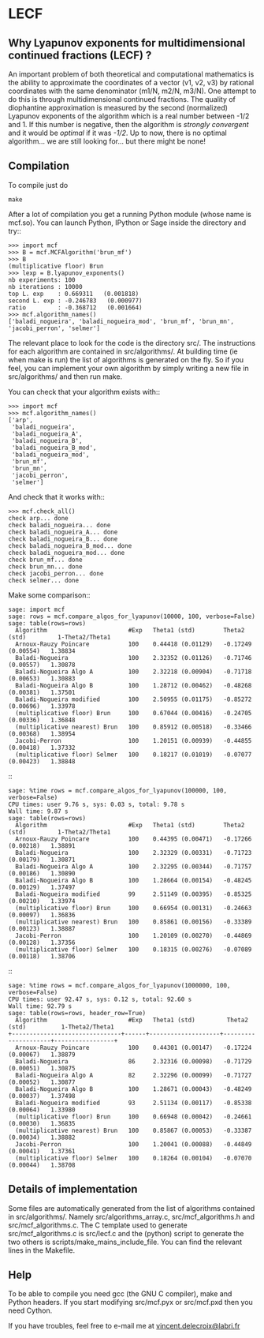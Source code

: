 LECF
====

Why Lyapunov exponents for multidimensional continued fractions (LECF) ?
------------------------------------------------------------------------

An important problem of both theoretical and computational mathematics is the
ability to approximate the coordinates of a vector (v1, v2, v3) by rational
coordinates with the same denominator (m1/N, m2/N, m3/N). One attempt to do
this is through multidimensional continued fractions. The quality of
diophantine approximation is measured by the second (normalized) Lyapunov
exponents of the algorithm which is a real number between -1/2 and 1. If this
number is negative, then the algorithm is *strongly convergent* and it would be
*optimal* if it was *-1/2*.  Up to now, there is no optimal algorithm... we are
still looking for... but there might be none!

Compilation
-----------

To compile just do

    make

After a lot of compilation you get a running Python module (whose name is
mcf.so). You can launch Python, IPython or Sage inside the directory and try::

    >>> import mcf
    >>> B = mcf.MCFAlgorithm('brun_mf')
    >>> B
    (multiplicative floor) Brun
    >>> lexp = B.lyapunov_exponents()
    nb experiments: 100
    nb iterations : 10000
    top L. exp    : 0.669311   (0.001818)
    second L. exp : -0.246783   (0.000977)
    ratio         : -0.368712   (0.001664)
    >>> mcf.algorithm_names()
    ['baladi_nogueira', 'baladi_nogueira_mod', 'brun_mf', 'brun_mn', 'jacobi_perron', 'selmer']

The relevant place to look for the code is the directory src/. The instructions
for each algorithm are contained in src/algorithms/. At building time (ie when
make is run) the list of algorithms is generated on the fly. So if you feel,
you can implement your own algorithm by simply writing a new file in
src/algorithms/ and then run make.

You can check that your algorithm exists with::

    >>> import mcf
    >>> mcf.algorithm_names()
    ['arp',
     'baladi_nogueira',
     'baladi_nogueira_A',
     'baladi_nogueira_B',
     'baladi_nogueira_B_mod',
     'baladi_nogueira_mod',
     'brun_mf',
     'brun_mn',
     'jacobi_perron',
     'selmer']

And check that it works with::

    >>> mcf.check_all()
    check arp... done
    check baladi_nogueira... done
    check baladi_nogueira_A... done
    check baladi_nogueira_B... done
    check baladi_nogueira_B_mod... done
    check baladi_nogueira_mod... done
    check brun_mf... done
    check brun_mn... done
    check jacobi_perron... done
    check selmer... done

Make some comparison::

    sage: import mcf
    sage: rows = mcf.compare_algos_for_lyapunov(10000, 100, verbose=False)
    sage: table(rows=rows)
      Algorithm                       #Exp   Theta1 (std)        Theta2 (std)         1-Theta2/Theta1
      Arnoux-Rauzy Poincare           100    0.44418 (0.01129)   -0.17249 (0.00554)   1.38834
      Baladi-Nogueira                 100    2.32352 (0.01126)   -0.71746 (0.00557)   1.30878
      Baladi-Nogueira Algo A          100    2.32218 (0.00904)   -0.71718 (0.00653)   1.30883
      Baladi-Nogueira Algo B          100    1.28712 (0.00462)   -0.48268 (0.00381)   1.37501
      Baladi-Nogueira modified        100    2.50955 (0.01175)   -0.85272 (0.00696)   1.33978
      (multiplicative floor) Brun     100    0.67044 (0.00416)   -0.24705 (0.00336)   1.36848
      (multiplicative nearest) Brun   100    0.85912 (0.00518)   -0.33466 (0.00368)   1.38954
      Jacobi-Perron                   100    1.20151 (0.00939)   -0.44855 (0.00418)   1.37332
      (multiplicative floor) Selmer   100    0.18217 (0.01019)   -0.07077 (0.00423)   1.38848

::

    sage: %time rows = mcf.compare_algos_for_lyapunov(100000, 100, verbose=False)
    CPU times: user 9.76 s, sys: 0.03 s, total: 9.78 s
    Wall time: 9.87 s
    sage: table(rows=rows)
      Algorithm                       #Exp   Theta1 (std)        Theta2 (std)         1-Theta2/Theta1
      Arnoux-Rauzy Poincare           100    0.44395 (0.00471)   -0.17266 (0.00218)   1.38891
      Baladi-Nogueira                 100    2.32329 (0.00331)   -0.71723 (0.00179)   1.30871
      Baladi-Nogueira Algo A          100    2.32295 (0.00344)   -0.71757 (0.00186)   1.30890
      Baladi-Nogueira Algo B          100    1.28664 (0.00154)   -0.48245 (0.00129)   1.37497
      Baladi-Nogueira modified        99     2.51149 (0.00395)   -0.85325 (0.00210)   1.33974
      (multiplicative floor) Brun     100    0.66954 (0.00131)   -0.24663 (0.00097)   1.36836
      (multiplicative nearest) Brun   100    0.85861 (0.00156)   -0.33389 (0.00123)   1.38887
      Jacobi-Perron                   100    1.20109 (0.00270)   -0.44869 (0.00128)   1.37356
      (multiplicative floor) Selmer   100    0.18315 (0.00276)   -0.07089 (0.00118)   1.38706

::

    sage: %time rows = mcf.compare_algos_for_lyapunov(1000000, 100, verbose=False)
    CPU times: user 92.47 s, sys: 0.12 s, total: 92.60 s
    Wall time: 92.79 s
    sage: table(rows=rows, header_row=True)
      Algorithm                       #Exp   Theta1 (std)         Theta2 (std)          1-Theta2/Theta1
    +-------------------------------+------+--------------------+---------------------+-----------------+
      Arnoux-Rauzy Poincare           100    0.44301 (0.00147)   -0.17224 (0.00067)   1.38879
      Baladi-Nogueira                 86     2.32316 (0.00098)   -0.71729 (0.00051)   1.30875
      Baladi-Nogueira Algo A          82     2.32296 (0.00099)   -0.71727 (0.00052)   1.30877
      Baladi-Nogueira Algo B          100    1.28671 (0.00043)   -0.48249 (0.00037)   1.37498
      Baladi-Nogueira modified        93     2.51134 (0.00117)   -0.85338 (0.00064)   1.33980
      (multiplicative floor) Brun     100    0.66948 (0.00042)   -0.24661 (0.00030)   1.36835
      (multiplicative nearest) Brun   100    0.85867 (0.00053)   -0.33387 (0.00034)   1.38882
      Jacobi-Perron                   100    1.20041 (0.00088)   -0.44849 (0.00041)   1.37361
      (multiplicative floor) Selmer   100    0.18264 (0.00104)   -0.07070 (0.00044)   1.38708

Details of implementation
-------------------------

Some files are automatically generated from the list of algorithms contained in
src/algorithms/. Namely src/algorithms\_array.c, src/mcf\_algorithms.h and
src/mcf\_algorithms.c. The C template used to generate src/mcf\_algorithms.c is
src/lecf.c and the (python) script to generate the two others is
scripts/make\_mains\_include\_file. You can find the relevant lines in the
Makefile.

Help
----

To be able to compile you need gcc (the GNU C compiler), make and Python
headers. If you start modifying src/mcf.pyx or src/mcf.pxd then you need
Cython.

If you have troubles, feel free to e-mail me at vincent.delecroix@labri.fr
